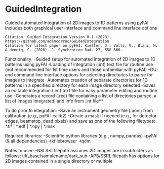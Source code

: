 # GuidedIntegration
Guided automated integration of 2D images to 1D patterns using pyFAI
Includes both graphical user interface and command line interface options

    Citation: Guided Integration Version 0.1 (2023). https://github.com/adamcorrao/GuidedIntegration
    Citation for latest paper on pyFAI: Kieffer, J., Valls, V., Blanc, N. & Hennig, C. (2020). J. Synchrotron Rad. 27, 558-566.

Functionality:
    -Guided setup for automated integration of 2D images to 1D patterns using pyFAI
    -Loading of integration (.int) text file for routine use (not recommended for 1st time users and those unfamiliar with pyFAI)
    -GUI and command line interface options for selecting directories to parse for images to integrate
    -Automates creation of separate directories for 1D patterns in a specified directory for each image directory selected
    -Saves an editable integration (.int) text file for easy parameter editing and routine use
    -Generates a record (.rec) file containing a list of directories parsed, a list of images integrated, and info from .int file**

To do prior to integration:
    -Save an instrument geometry file (.poni) from calibration (e.g., pyFAI-calib2)
    -Create a mask if needed (e.g., for detector edges, beamstop, dead pixels) and save as one of the following filetypes: *.tif | *.edf | *.npy | *.msk

Required libraries:
    -Scientific python libraries (e.g., numpy, pandas)
    -pyFAI (& all dependencies)
    -tkfilebrowser
    -tqdm

Notes to user:
    -NSLS-II filepath assumes 2D images are in subfolders as follows: tiff_base/samplename/dark_sub
    -APS/SSRL filepath has options for 2D images contained in a single directory or multiple